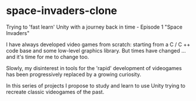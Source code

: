 # space-invaders-clone
Trying to 'fast learn' Unity with a journey back in time - Episode 1 "Space Invaders"

I have always developed video games from scratch: starting from a C / C ++ code base and some low-level graphics library. But times have changed ... and it's time for me to change too.

Slowly, my disinterest in tools for the 'rapid' development of videogames has been progressively replaced by a growing curiosity.

In this series of projects I propose to study and learn to use Unity trying to recreate classic videogames of the past.
